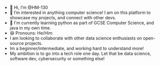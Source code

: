 - 👋 Hi, I’m @HM-130
- 👀 I’m interested in anything computer science! I am on this platform to showcase my projects, and connect with other devs.
- 🌱 I'm currently learning python as part of GCSE Computer Science, and java in my own time.
- 😄 Pronouns: He/Him
- I am looking to collaborate with other data science enthusiasts on open-source projects.
- Im a beginner/intermediate, and working hard to understand more!
- My ambition is to go into a tech role one day. Let that be data science, software dev, cybersecurity or something else!

<!---
HM-130/HM-130 is a ✨ special ✨ repository because its `README.md` (this file) appears on your GitHub profile.
You can click the Preview link to take a look at your changes.
--->
